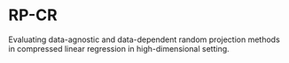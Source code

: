 # RP-CR
Evaluating data-agnostic and data-dependent random projection methods in compressed linear regression in high-dimensional setting.

